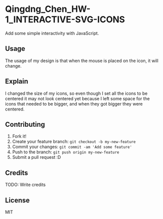 # Qingdng_Chen_HW-1_INTERACTIVE-SVG-ICONS

Add some simple interactivity with JavaScript.

## Usage

The usage of my design is that when the mouse is placed on the icon, it will change.

## Explain

I changed the size of my icons, so even though I set all the icons to be centered it may not look centered yet because I left some space for the icons that needed to be bigger, and when they got bigger they were centered.

## Contributing

1. Fork it!
2. Create your feature branch: `git checkout -b my-new-feature`
3. Commit your changes: `git commit -am 'Add some feature'`
4. Push to the branch: `git push origin my-new-feature`
5. Submit a pull request :D

## Credits

TODO: Write credits

## License
MIT